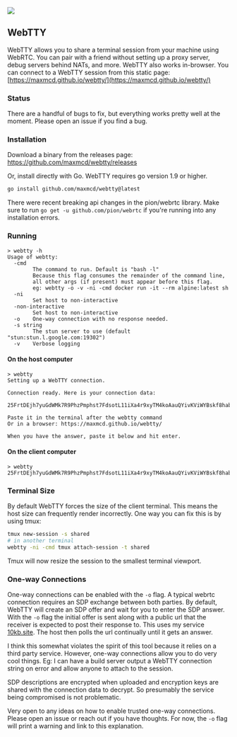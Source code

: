 ![](https://raw.githubusercontent.com/maxmcd/webtty/70f7911f4e69dffe3eb3cfd6ad9dd8060dc10dd5/out.gif)

## WebTTY

WebTTY allows you to share a terminal session from your machine using WebRTC. You can pair with a friend without setting up a proxy server, debug servers behind NATs, and more. WebTTY also works in-browser. You can connect to a WebTTY session from this static page:  [https://maxmcd.github.io/webtty/](https://maxmcd.github.io/webtty/)

### Status

There are a handful of bugs to fix, but everything works pretty well at the moment. Please open an issue if you find a bug.

### Installation

Download a binary from the releases page: https://github.com/maxmcd/webtty/releases

Or, install directly with Go. WebTTY requires go version 1.9 or higher.

```bash
go install github.com/maxmcd/webtty@latest
```

There were recent breaking api changes in the pion/webrtc library. Make sure to run `go get -u github.com/pion/webrtc` if you're running into any installation errors.

### Running

```shell
> webtty -h
Usage of webtty:
  -cmd
        The command to run. Default is "bash -l"
        Because this flag consumes the remainder of the command line,
        all other args (if present) must appear before this flag.
        eg: webtty -o -v -ni -cmd docker run -it --rm alpine:latest sh
  -ni
        Set host to non-interactive
  -non-interactive
        Set host to non-interactive
  -o    One-way connection with no response needed.
  -s string
        The stun server to use (default "stun:stun.l.google.com:19302")
  -v    Verbose logging
```

#### On the host computer

```shell
> webtty
Setting up a WebTTY connection.

Connection ready. Here is your connection data:

25FrtDEjh7yuGdWMk7R9PhzPmphst7FdsotL11iXa4r9xyTM4koAauQYivKViWYBskf8habEc5vHf3DZge5VivuAT79uSCvzc6aL2M11kcUn9rzb4DX4...

Paste it in the terminal after the webtty command
Or in a browser: https://maxmcd.github.io/webtty/

When you have the answer, paste it below and hit enter.
```

#### On the client computer

```shell
> webtty 25FrtDEjh7yuGdWMk7R9PhzPmphst7FdsotL11iXa4r9xyTM4koAauQYivKViWYBskf8habEc5vHf3DZge5VivuAT79uSCvzc6aL2M11kcUn9rzb4DX4...

```

### Terminal Size

By default WebTTY forces the size of the client terminal. This means the host size can frequently render incorrectly. One way you can fix this is by using tmux:

```bash
tmux new-session -s shared
# in another terminal
webtty -ni -cmd tmux attach-session -t shared
```
Tmux will now resize the session to the smallest terminal viewport.

### One-way Connections

One-way connections can be enabled with the `-o` flag. A typical webrtc connection requires an SDP exchange between both parties. By default, WebTTY will create an SDP offer and wait for you to enter the SDP answer. With the `-o` flag the initial offer is sent along with a public url that the receiver is expected to post their response to. This uses my service [10kb.site](https://www.10kb.site). The host then polls the url continually until it gets an answer.

I think this somewhat violates the spirit of this tool because it relies on a third party service. However, one-way connections allow you to do very cool things. Eg: I can have a build server output a WebTTY connection string on error and allow anyone to attach to the session.

SDP descriptions are encrypted when uploaded and encryption keys are shared with the connection data to decrypt. So presumably the service being compromised is not problematic.

Very open to any ideas on how to enable trusted one-way connections. Please open an issue or reach out if you have thoughts. For now, the `-o` flag will print a warning and link to this explanation.
